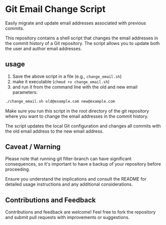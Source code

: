 # Git Email Change Script

Easily migrate and update email addresses associated with previous commits.

This repository contains a shell script that changes the email addresses in the commit history of a Git repository. The script allows you to update both the user and author email addresses.

## usage

1. Save the above script in a file (e.g., `change_email.sh`)
2. make it executable (`chmod +x change_email.sh`)
3. and run it from the command line with the old and new email parameters:

```bash
./change_email.sh old@example.com new@example.com
```

Make sure you run this script in the root directory of the git repository where you want to change the email addresses in the commit history.

The script updates the local Git configuration and changes all commits with the old email address to the new email address.

## Caveat / Warning

Please note that running git filter-branch can have significant consequences, so it's important to have a backup of your repository before proceeding.

Ensure you understand the implications and consult the README for detailed usage instructions and any additional considerations.

## Contributions and Feedback

Contributions and feedback are welcome! Feel free to fork the repository and submit pull requests with improvements or suggestions.

